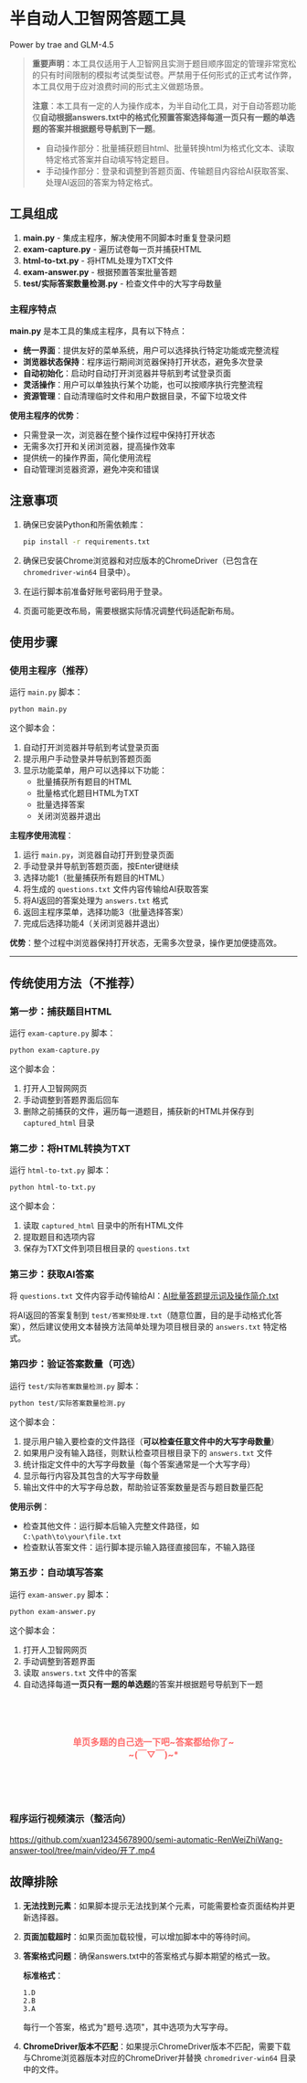 # 半自动人卫智网答题工具

Power by trae and GLM-4.5

> **重要声明**：本工具仅适用于人卫智网且实测于题目顺序固定的管理非常宽松的只有时间限制的模拟考试类型试卷。严禁用于任何形式的正式考试作弊，本工具仅用于应对浪费时间的形式主义做题场景。
>
> **注意**：本工具有一定的人为操作成本，为半自动化工具，对于自动答题功能仅**自动根据answers.txt中的格式化预置答案选择每道一页只有一题的单选题的答案并根据题号导航到下一题**。
> - 自动操作部分：批量捕获题目html、批量转换html为格式化文本、读取特定格式答案并自动填写特定题目。
> - 手动操作部分：登录和调整到答题页面、传输题目内容给AI获取答案、处理AI返回的答案为特定格式。

## 工具组成

1. **main.py** - 集成主程序，解决使用不同脚本时重复登录问题
2. **exam-capture.py** - 遍历试卷每一页并捕获HTML
3. **html-to-txt.py** - 将HTML处理为TXT文件
4. **exam-answer.py** - 根据预置答案批量答题
5. **test/实际答案数量检测.py** - 检查文件中的大写字母数量

### 主程序特点

**main.py** 是本工具的集成主程序，具有以下特点：

- **统一界面**：提供友好的菜单系统，用户可以选择执行特定功能或完整流程
- **浏览器状态保持**：程序运行期间浏览器保持打开状态，避免多次登录
- **自动初始化**：启动时自动打开浏览器并导航到考试登录页面
- **灵活操作**：用户可以单独执行某个功能，也可以按顺序执行完整流程
- **资源管理**：自动清理临时文件和用户数据目录，不留下垃圾文件

**使用主程序的优势**：
- 只需登录一次，浏览器在整个操作过程中保持打开状态
- 无需多次打开和关闭浏览器，提高操作效率
- 提供统一的操作界面，简化使用流程
- 自动管理浏览器资源，避免冲突和错误

## 注意事项

1. 确保已安装Python和所需依赖库：
   ```bash
   pip install -r requirements.txt
   ```

2. 确保已安装Chrome浏览器和对应版本的ChromeDriver（已包含在 `chromedriver-win64` 目录中）。

3. 在运行脚本前准备好账号密码用于登录。

4. 页面可能更改布局，需要根据实际情况调整代码适配新布局。

## 使用步骤

### 使用主程序（推荐）

运行 `main.py` 脚本：

```bash
python main.py
```

这个脚本会：
1. 自动打开浏览器并导航到考试登录页面
2. 提示用户手动登录并导航到答题页面
3. 显示功能菜单，用户可以选择以下功能：
   - 批量捕获所有题目的HTML
   - 批量格式化题目HTML为TXT
   - 批量选择答案
   - 关闭浏览器并退出

**主程序使用流程**：
1. 运行 `main.py`，浏览器自动打开到登录页面
2. 手动登录并导航到答题页面，按Enter键继续
3. 选择功能1（批量捕获所有题目的HTML）
4. 将生成的 `questions.txt` 文件内容传输给AI获取答案
5. 将AI返回的答案处理为 `answers.txt` 格式
6. 返回主程序菜单，选择功能3（批量选择答案）
7. 完成后选择功能4（关闭浏览器并退出）

**优势**：整个过程中浏览器保持打开状态，无需多次登录，操作更加便捷高效。


---

## 传统使用方法（不推荐）

### 第一步：捕获题目HTML

运行 `exam-capture.py` 脚本：

```bash
python exam-capture.py
```

这个脚本会：
1. 打开人卫智网网页
2. 手动调整到答题界面后回车
3. 删除之前捕获的文件，遍历每一道题目，捕获新的HTML并保存到 `captured_html` 目录

### 第二步：将HTML转换为TXT

运行 `html-to-txt.py` 脚本：

```bash
python html-to-txt.py
```

这个脚本会：
1. 读取 `captured_html` 目录中的所有HTML文件
2. 提取题目和选项内容
3. 保存为TXT文件到项目根目录的 `questions.txt`

### 第三步：获取AI答案

将 `questions.txt` 文件内容手动传输给AI：[AI批量答题提示词及操作简介.txt](./AI批量答题提示词及操作简介.txt)

将AI返回的答案复制到 `test/答案预处理.txt`（随意位置，目的是手动格式化答案），然后建议使用文本替换方法简单处理为项目根目录的 `answers.txt` 特定格式。

### 第四步：验证答案数量（可选）

运行 `test/实际答案数量检测.py` 脚本：

```bash
python test/实际答案数量检测.py
```

这个脚本会：
1. 提示用户输入要检查的文件路径（**可以检查任意文件中的大写字母数量**）
2. 如果用户没有输入路径，则默认检查项目根目录下的 `answers.txt` 文件
3. 统计指定文件中的大写字母数量（每个答案通常是一个大写字母）
4. 显示每行内容及其包含的大写字母数量
5. 输出文件中的大写字母总数，帮助验证答案数量是否与题目数量匹配

**使用示例**：
- 检查其他文件：运行脚本后输入完整文件路径，如 `C:\path\to\your\file.txt`
- 检查默认答案文件：运行脚本提示输入路径直接回车，不输入路径

### 第五步：自动填写答案

运行 `exam-answer.py` 脚本：

```bash
python exam-answer.py
```

这个脚本会：
1. 打开人卫智网网页
2. 手动调整到答题界面
3. 读取 `answers.txt` 文件中的答案
4. 自动选择每道**一页只有一题的单选题**的答案并根据题号导航到下一题

<br>
<br>
<br>

<p style="color: #FF6B6B; font-weight: bold; text-align: center; font-size: 1.1em;">单页多题的自己选一下吧~答案都给你了~<br>~(￣▽￣)~*</p>

<br>
<br>
<br>


### 程序运行视频演示（整活向）

https://github.com/xuan12345678900/semi-automatic-RenWeiZhiWang-answer-tool/tree/main/video/开了.mp4

## 故障排除

1. **无法找到元素**：如果脚本提示无法找到某个元素，可能需要检查页面结构并更新选择器。

2. **页面加载超时**：如果页面加载较慢，可以增加脚本中的等待时间。

3. **答案格式问题**：确保answers.txt中的答案格式与脚本期望的格式一致。
   
   **标准格式**：
   ```
   1.D
   2.B
   3.A
   ```
   
   每行一个答案，格式为"题号.选项"，其中选项为大写字母。

4. **ChromeDriver版本不匹配**：如果提示ChromeDriver版本不匹配，需要下载与Chrome浏览器版本对应的ChromeDriver并替换 `chromedriver-win64` 目录中的文件。
